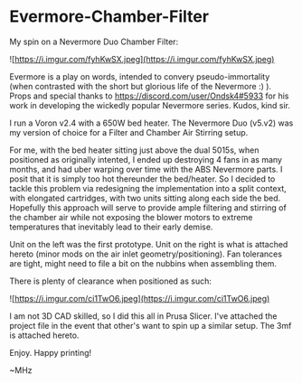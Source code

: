 # Evermore-Chamber-Filter
My spin on a Nevermore Duo Chamber Filter:

![https://i.imgur.com/fyhKwSX.jpeg](https://i.imgur.com/fyhKwSX.jpeg)

Evermore is a play on words, intended to convery pseudo-immortality (when contrasted with the short but glorious life of the Nevermore :) ).
Props and special thanks to https://discord.com/user/Ondsk4#5933 for his work in developing the wickedly popular Nevermore series.  Kudos, kind sir.

I run a Voron v2.4 with a 650W bed heater.  The Nevermore Duo (v5.v2) was my version of choice for a Filter and Chamber Air Stirring setup.

For me, with the bed heater sitting just above the dual 5015s, when positioned as originally intented, I ended up destroying 4 fans in as many months, and had uber warping over time with the ABS Nevermore parts.  I posit that it is simply too hot thereunder the bed/heater.  So I decided to tackle this problem via redesigning the implementation into a split context, with elongated cartridges, with two units sitting along each side the bed.  Hopefully this approach will serve to provide ample filtering and stirring of the chamber air while not exposing the blower motors to extreme temperatures that inevitably lead to their early demise.

Unit on the left was the first prototype.  Unit on the right is what is attached hereto (minor mods on the air inlet geometry/positioning).  Fan tolerances are tight, might need to file a bit on the nubbins when assembling them.

There is plenty of clearance when positioned as such:

![https://i.imgur.com/ci1TwO6.jpeg](https://i.imgur.com/ci1TwO6.jpeg)

I am not 3D CAD skilled, so I did this all in Prusa Slicer.  I've attached the project file in the event that other's want to spin up a similar setup.  The 3mf is attached hereto.

Enjoy.  Happy printing!

~MHz
